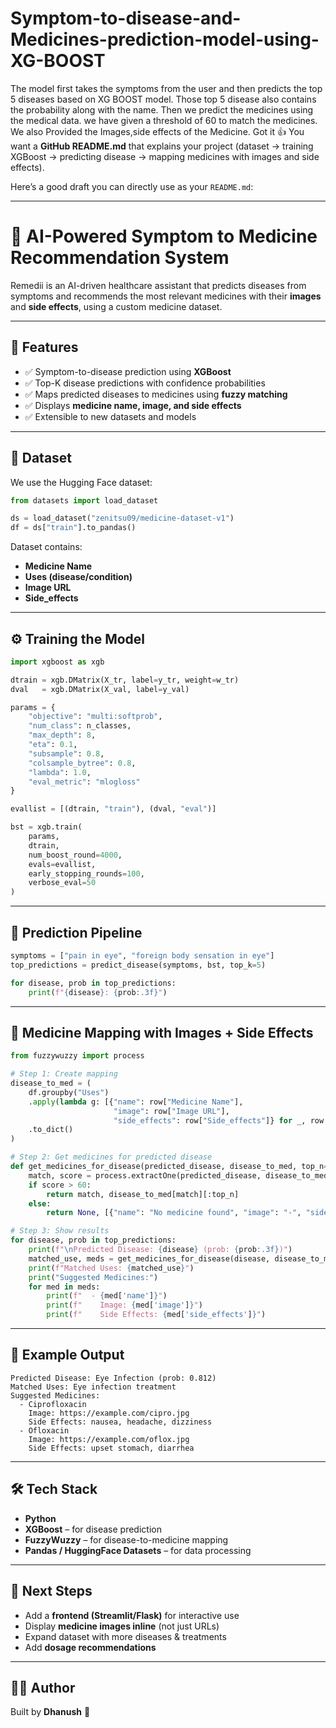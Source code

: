# Symptom-to-disease-and-Medicines-prediction-model-using-XG-BOOST
The model first takes the symptoms from the user and then predicts the top 5 diseases based on XG BOOST model. Those top 5 disease also contains the probability along with the name. Then we predict the medicines using the medical data. we have given a threshold of 60 to match the medicines. We also Provided the Images,side effects of the Medicine.
Got it 👍 You want a **GitHub README.md** that explains your project (dataset → training XGBoost → predicting disease → mapping medicines with images and side effects).

Here’s a good draft you can directly use as your `README.md`:

---

# 🏥 AI-Powered Symptom to Medicine Recommendation System

Remedii is an AI-driven healthcare assistant that predicts diseases from symptoms and recommends the most relevant medicines with their **images** and **side effects**, using a custom medicine dataset.

---

## 🚀 Features

* ✅ Symptom-to-disease prediction using **XGBoost**
* ✅ Top-K disease predictions with confidence probabilities
* ✅ Maps predicted diseases to medicines using **fuzzy matching**
* ✅ Displays **medicine name, image, and side effects**
* ✅ Extensible to new datasets and models

---

## 📂 Dataset

We use the Hugging Face dataset:

```python
from datasets import load_dataset

ds = load_dataset("zenitsu09/medicine-dataset-v1")
df = ds["train"].to_pandas()
```

Dataset contains:

* **Medicine Name**
* **Uses (disease/condition)**
* **Image URL**
* **Side\_effects**

---

## ⚙️ Training the Model

```python
import xgboost as xgb

dtrain = xgb.DMatrix(X_tr, label=y_tr, weight=w_tr)
dval   = xgb.DMatrix(X_val, label=y_val)

params = {
    "objective": "multi:softprob",
    "num_class": n_classes,
    "max_depth": 8,
    "eta": 0.1,
    "subsample": 0.8,
    "colsample_bytree": 0.8,
    "lambda": 1.0,
    "eval_metric": "mlogloss"
}

evallist = [(dtrain, "train"), (dval, "eval")]

bst = xgb.train(
    params,
    dtrain,
    num_boost_round=4000,
    evals=evallist,
    early_stopping_rounds=100,
    verbose_eval=50
)
```

---

## 🧠 Prediction Pipeline

```python
symptoms = ["pain in eye", "foreign body sensation in eye"]
top_predictions = predict_disease(symptoms, bst, top_k=5)

for disease, prob in top_predictions:
    print(f"{disease}: {prob:.3f}")
```

---

## 💊 Medicine Mapping with Images + Side Effects

```python
from fuzzywuzzy import process

# Step 1: Create mapping
disease_to_med = (
    df.groupby("Uses")
    .apply(lambda g: [{"name": row["Medicine Name"], 
                       "image": row["Image URL"], 
                       "side_effects": row["Side_effects"]} for _, row in g.iterrows()])
    .to_dict()
)

# Step 2: Get medicines for predicted disease
def get_medicines_for_disease(predicted_disease, disease_to_med, top_n=5):
    match, score = process.extractOne(predicted_disease, disease_to_med.keys())
    if score > 60:
        return match, disease_to_med[match][:top_n]
    else:
        return None, [{"name": "No medicine found", "image": "-", "side_effects": "-"}]

# Step 3: Show results
for disease, prob in top_predictions:
    print(f"\nPredicted Disease: {disease} (prob: {prob:.3f})")
    matched_use, meds = get_medicines_for_disease(disease, disease_to_med, top_n=5)
    print(f"Matched Uses: {matched_use}")
    print("Suggested Medicines:")
    for med in meds:
        print(f"  - {med['name']}")
        print(f"    Image: {med['image']}")
        print(f"    Side Effects: {med['side_effects']}")
```

---

## 📸 Example Output

```
Predicted Disease: Eye Infection (prob: 0.812)
Matched Uses: Eye infection treatment
Suggested Medicines:
  - Ciprofloxacin
    Image: https://example.com/cipro.jpg
    Side Effects: nausea, headache, dizziness
  - Ofloxacin
    Image: https://example.com/oflox.jpg
    Side Effects: upset stomach, diarrhea
```

---

## 🛠️ Tech Stack

* **Python**
* **XGBoost** – for disease prediction
* **FuzzyWuzzy** – for disease-to-medicine mapping
* **Pandas / HuggingFace Datasets** – for data processing

---

## 📌 Next Steps

* Add a **frontend (Streamlit/Flask)** for interactive use
* Display **medicine images inline** (not just URLs)
* Expand dataset with more diseases & treatments
* Add **dosage recommendations**

---

## 👨‍💻 Author

Built by **Dhanush** 🚀


